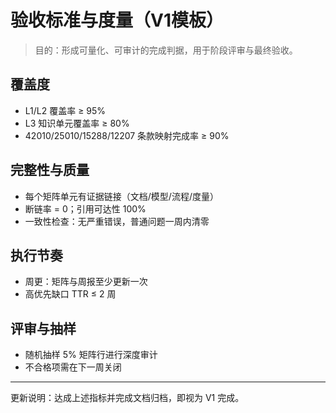 # 验收标准与度量（V1模板）

> 目的：形成可量化、可审计的完成判据，用于阶段评审与最终验收。

## 覆盖度

- L1/L2 覆盖率 ≥ 95%
- L3 知识单元覆盖率 ≥ 80%
- 42010/25010/15288/12207 条款映射完成率 ≥ 90%

## 完整性与质量

- 每个矩阵单元有证据链接（文档/模型/流程/度量）
- 断链率 = 0；引用可达性 100%
- 一致性检查：无严重错误，普通问题一周内清零

## 执行节奏

- 周更：矩阵与周报至少更新一次
- 高优先缺口 TTR ≤ 2 周

## 评审与抽样

- 随机抽样 5% 矩阵行进行深度审计
- 不合格项需在下一周关闭

---

更新说明：达成上述指标并完成文档归档，即视为 V1 完成。
